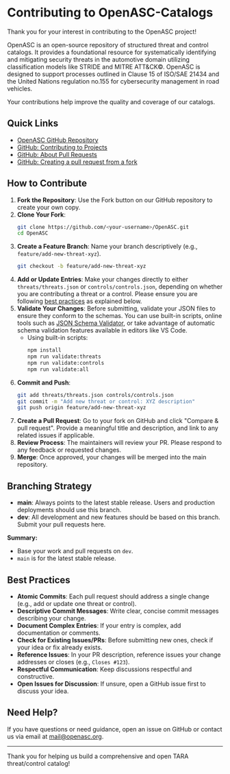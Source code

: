 # Contributing to OpenASC-Catalogs

Thank you for your interest in contributing to the OpenASC project! 

OpenASC is an open-source repository of structured threat and control catalogs. It provides a foundational resource for systematically identifying and mitigating security threats in the automotive domain utilizing classification models like STRIDE and MITRE ATT&CK©. OpenASC is designed to support processes outlined in Clause 15 of ISO/SAE 21434 and the United Nations regulation no.155 for cybersecurity management in road vehicles.

Your contributions help improve the quality and coverage of our catalogs.

## Quick Links
- [OpenASC GitHub Repository](https://github.com/OpenASC/OpenASC)
- [GitHub: Contributing to Projects](https://docs.github.com/en/get-started/quickstart/contributing-to-projects)
- [GitHub: About Pull Requests](https://docs.github.com/en/pull-requests/collaborating-with-pull-requests/proposing-changes-to-your-work-with-pull-requests/about-pull-requests)
- [GitHub: Creating a pull request from a fork](https://docs.github.com/en/pull-requests/collaborating-with-pull-requests/proposing-changes-to-your-work-with-pull-requests/creating-a-pull-request-from-a-fork)

## How to Contribute
1. **Fork the Repository**: Use the Fork button on our GitHub repository to create your own copy.
2. **Clone Your Fork**:
   ```sh
   git clone https://github.com/<your-username>/OpenASC.git
   cd OpenASC
   ```
3. **Create a Feature Branch**: Name your branch descriptively (e.g., `feature/add-new-threat-xyz`).
   ```sh
   git checkout -b feature/add-new-threat-xyz
   ```
4. **Add or Update Entries**: Make your changes directly to either `threats/threats.json` or `controls/controls.json`, depending on whether you are contributing a threat or a control. Please ensure you are following [best practices](#best-practices) as explained below.
5. **Validate Your Changes**: Before submitting, validate your JSON files to ensure they conform to the schemas. You can use built-in scripts, online tools such as [JSON Schema Validator](https://www.jsonschemavalidator.net/iurl), or take advantage of automatic schema validation features available in editors like VS Code.
   - Using built-in scripts:
     ```sh
     npm install
     npm run validate:threats
     npm run validate:controls
     npm run validate:all
     ```
6. **Commit and Push**:
   ```sh
   git add threats/threats.json controls/controls.json
   git commit -m "Add new threat or control: XYZ description"
   git push origin feature/add-new-threat-xyz
   ```
7. **Create a Pull Request**: Go to your fork on GitHub and click "Compare & pull request". Provide a meaningful title and description, and link to any related issues if applicable.
8. **Review Process**: The maintainers will review your PR. Please respond to any feedback or requested changes.
9. **Merge**: Once approved, your changes will be merged into the main repository.

## Branching Strategy

- **main**: Always points to the latest stable release. Users and production deployments should use this branch.
- **dev**: All development and new features should be based on this branch. Submit your pull requests here.

**Summary:**
- Base your work and pull requests on `dev`.
- `main` is for the latest stable release.

## Best Practices
- **Atomic Commits**: Each pull request should address a single change (e.g., add or update one threat or control).
- **Descriptive Commit Messages**: Write clear, concise commit messages describing your change.
- **Document Complex Entries**: If your entry is complex, add documentation or comments.
- **Check for Existing Issues/PRs**: Before submitting new ones, check if your idea or fix already exists.
- **Reference Issues**: In your PR description, reference issues your change addresses or closes (e.g., `Closes #123`).
- **Respectful Communication**: Keep discussions respectful and constructive.
- **Open Issues for Discussion**: If unsure, open a GitHub issue first to discuss your idea.

## Need Help?
If you have questions or need guidance, open an issue on GitHub or contact us via email at [mail@openasc.org](mailto:mail@openasc.org).

---
Thank you for helping us build a comprehensive and open TARA threat/control catalog!
